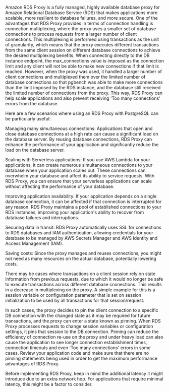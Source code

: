 Amazon RDS Proxy is a fully managed, highly available database proxy for Amazon Relational Database Service (RDS) that makes applications more scalable, more resilient to database failures, and more secure. One of the advantages that RDS Proxy provides in terms of connection handling is connection multiplexing, where the proxy uses a smaller set of database connections to process requests from a larger number of client connections. This multiplexing is performed using transactions as the unit of granularity, which means that the proxy executes different transactions from the same client session on different database connections to achieve the desired multiplexing benefits. When connecting directly to the DB instance endpoint, the max_connections value is imposed as the connection limit and any client will not be able to make new connections if that limit is reached. However, when the proxy was used, it handled a larger number of client connections and multiplexed them over the limited number of database connections so that pgbench was able to make more connections than the limit imposed by the RDS instance, and the database still received the limited number of connections from the proxy. This way, RDS Proxy can help scale applications and also prevent receiving 'Too many connections' errors from the database.

Here are a few scenarios where using an RDS Proxy with PostgreSQL can be particularly useful:

Managing many simultaneous connections: Applications that open and close database connections at a high rate can cause a significant load on the database server. By reusing database connections, RDS Proxy can enhance the performance of your application and significantly reduce the load on the database server.

Scaling with Serverless applications: If you use AWS Lambda for your applications, it can create numerous simultaneous connections to your database when your application scales out. These connections can overwhelm your database and affect its ability to service requests. With RDS Proxy, you can ensure that your serverless applications can scale without affecting the performance of your database.

Improving application availability: If your application depends on a single database connection, it can be affected if that connection is interrupted for any reason. RDS Proxy maintains a pool of established connections to your RDS instances, improving your application's ability to recover from database failures and interruptions.

Securing data in transit: RDS Proxy automatically uses SSL for connections to RDS databases and IAM authentication, allowing credentials for your database to be managed by AWS Secrets Manager and AWS Identity and Access Management (IAM).

Saving costs: Since the proxy manages and reuses connections, you might not need as many resources on the actual database, potentially lowering costs.

There may be cases where transactions on a client session rely on state information from previous requests, due to which it would no longer be safe to execute transactions across different database cnonections. This results in a decrease in multiplexing on the proxy. A simple example for this is a session variable or configuration parameter that is set on session initialization to be used by all transactions for that session/request.

In such cases, the proxy decides to pin the client connection to a specific DB connection with the changed state as it may be required for future transactions, and the proxy can enter a state known as pinning. When RDS Proxy processes requests to change session variables or configuration settings, it pins that session to the DB connection.
Pinning can reduce the efficiency of connection re-use on the proxy and under heavy load can also cause the application to see longer connection establishment times, connection timeouts and even 'Too many connections' errors in some cases. Review your application code and make sure that there are no pinning statements being used in order to get the maximum performance advantages of RDS Proxy.

Before implementing RDS Proxy, keep in mind the additional latency it might introduce due to an extra network hop. For applications that require minimal latency, this might be a factor to consider.
